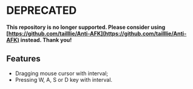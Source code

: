 # DEPRECATED

**This repository is no longer supported. Please consider using [https://github.com/tailllie/Anti-AFK](https://github.com/tailllie/Anti-AFK) instead. Thank you!**

## Features

* Dragging mouse cursor with interval;
* Pressing W, A, S or D key with interval.
